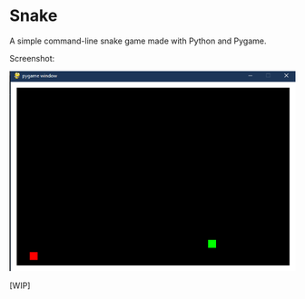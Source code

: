 # Snake
A simple command-line snake game made with Python and Pygame.

Screenshot:

![picture alt](https://github.com/HotDamnCoder/Snake/blob/master/image.png)

[WIP]

